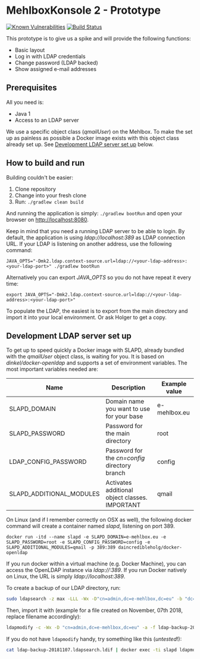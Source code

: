 # MehlboxKonsole 2 - Prototype

[![Known Vulnerabilities](https://snyk.io/test/github/MehlboxKonsole/mk2-prototype/badge.svg)](https://snyk.io/test/github/MehlboxKonsole/mk2-prototype)
[![Build Status](https://travis-ci.org/MehlboxKonsole/mk2-prototype.svg?branch=master)](https://travis-ci.org/MehlboxKonsole/mk2-prototype)


This prototype is to give us a spike and will provide the following functions:

* Basic layout
* Log in with LDAP credentials
* Change password (LDAP backed)
* Show assigned e-mail addresses

Prerequisites
---
All you need is:
* Java 1
* Access to an LDAP server

We use a specific object class (_qmailUser_) on the Mehlbox. To make the set up as painless as possible a Docker
image exists with this object class already set up. See [Development LDAP server set up](#development-ldap-server-set-up)
below.

How to build and run
---
Building couldn't be easier:

1. Clone repository
2. Change into your fresh clone
3. Run: `./gradlew clean build`

And running the application is simply: `./gradlew bootRun` and open your browser on [http://localhost:8080](http://localhost:8080).

Keep in mind that you need a running LDAP server to be able to login. By default, the application is using
_ldap://localhost:389_ as LDAP connection URL. If your LDAP is listening on another address, use the following command:
```
JAVA_OPTS="-Dmk2.ldap.context-source.url=ldap://<your-ldap-address>:<your-ldap-port>" ./gradlew bootRun
```

Alternatively you can export _JAVA_OPTS_ so you do not have repeat it every time:
```
export JAVA_OPTS="-Dmk2.ldap.context-source.url=ldap://<your-ldap-address>:<your-ldap-port>"
```

To populate the LDAP, the easiest is to export from the main directory and import it into your local environment. Or ask
Holger to get a copy.

Development LDAP server set up
---
To get up to speed quickly a Docker image with SLAPD, already bundled with the _qmailUser_ object class, is waiting for
you. It is based on _dinkel/docker-openldap_ and supports a set of environment variables.
The most important variables needed are:

| Name                     | Description                                    | Example value |
|--------------------------|------------------------------------------------|---------------|
| SLAPD_DOMAIN             | Domain name you want to use for your base      | e-mehlbox.eu  |
| SLAPD_PASSWORD           | Password for the main directory                | root          |
| LDAP_CONFIG_PASSWORD     | Password for the _cn=config_ directory branch  | config        |
| SLAPD_ADDITIONAL_MODULES | Activates additional object classes. IMPORTANT | qmail         |

On Linux (and if I remember correctly on OSX as well), the following docker command will create a container named
_slapd_, listening on port 389.


```
docker run -itd --name slapd -e SLAPD_DOMAIN=e-mehlbox.eu -e SLAPD_PASSWORD=root -e SLAPD_CONFIG_PASSWORD=config -e SLAPD_ADDITIONAL_MODULES=qmail -p 389:389 daincredibleholg/docker-openldap
```

If you run docker within a virtual machine (e.g. Docker Machine), you can access the OpenLDAP instance via
_ldap://<docker-machine-address>:389_. If you run Docker natively on Linux, the URL is simply _ldap://localhost:389_.

To create a backup of our LDAP directory, run:

```bash
sudo ldapsearch -z max -LLL -Wx -D"cn=admin,dc=e-mehlbox,dc=eu" -b "dc=e-mehlbox,dc=eu" >> ldap-backup-$(date +%Y%m%d).ldapsearch.ldif

```

Then, import it with (example for a file created on November, 07th 2018, replace filename accordingly):
```bash
ldapmodify -c -Wx -D "cn=admin,dc=e-mehlbox,dc=eu" -a -f ldap-backup-20181107.ldapsearch.ldif
```

If you do not have `ldapmodify` handy, try something like this (*untested*!):
```bash
cat ldap-backup-20181107.ldapsearch.ldif | docker exec -ti slapd ldapmodify -c -Wx -D "cn=admin,dc=e-mehlbox,dc=eu" -a
```